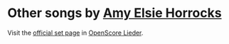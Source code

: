 
# Other songs by [Amy Elsie Horrocks](..)

Visit the [official set page] in [OpenScore Lieder].

[official set page]: https://musescore.com/openscore-lieder-corpus/sets/5107154
[OpenScore Lieder]: https://musescore.com/openscore-lieder-corpus
